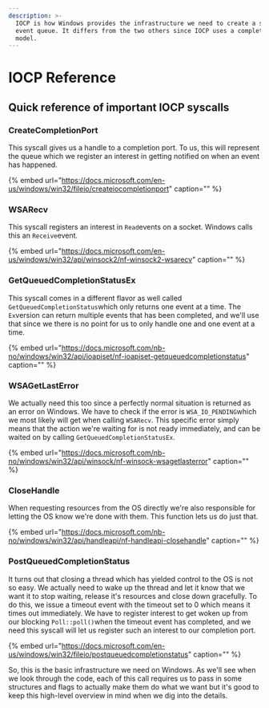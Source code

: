 ```yaml
---
description: >-
  IOCP is how Windows provides the infrastructure we need to create a scalable
  event queue. It differs from the two others since IOCP uses a completion based
  model.
---
```


# IOCP Reference

## Quick reference of important IOCP syscalls

### CreateCompletionPort

This syscall gives us a handle to a completion port. To us, this will represent the queue which we register an interest in getting notified on when an event has happened.

{% embed url="https://docs.microsoft.com/en-us/windows/win32/fileio/createiocompletionport" caption="" %}

### WSARecv

This syscall registers an interest in `Read`events on a socket. Windows calls this an `Receive`event.

{% embed url="https://docs.microsoft.com/en-us/windows/win32/api/winsock2/nf-winsock2-wsarecv" caption="" %}

### GetQueuedCompletionStatusEx

This syscall comes in a different flavor as well called `GetQueuedCompletionStatus`which only returns one event at a time. The `Ex`version can return multiple events that has been completed, and we'll use that since we there is no point for us to only handle one and one event at a time.

{% embed url="https://docs.microsoft.com/nb-no/windows/win32/api/ioapiset/nf-ioapiset-getqueuedcompletionstatus" caption="" %}

### WSAGetLastError

We actually need this too since a perfectly normal situation is returned as an error on Windows. We have to check if the error is `WSA_IO_PENDING`which we most likely will get when calling `WSARecv`. This specific error simply means that the action we're waiting for is not ready immediately, and can be waited on by calling `GetQueuedCompletionStatusEx`.

{% embed url="https://docs.microsoft.com/nb-no/windows/win32/api/winsock/nf-winsock-wsagetlasterror" caption="" %}

### CloseHandle

When requesting resources from the OS directly we're also responsible for letting the OS know we're done with them. This function lets us do just that.

{% embed url="https://docs.microsoft.com/nb-no/windows/win32/api/handleapi/nf-handleapi-closehandle" caption="" %}

### PostQueuedCompletionStatus

It turns out that closing a thread which has yielded control to the OS is not so easy. We actually need to wake up the thread and let it know that we want it to stop waiting, release it's resources and close down gracefully. To do this, we issue a timeout event with the timeout set to 0 which means it times out immediately. We have to register interest to get woken up from our blocking `Poll::poll()`when the timeout event has completed, and we need this syscall will let us register such an interest to our completion port.

{% embed url="https://docs.microsoft.com/en-us/windows/win32/fileio/postqueuedcompletionstatus" caption="" %}

So, this is the basic infrastructure we need on Windows. As we'll see when we look through the code, each of this call requires us to pass in some structures and flags to actually make them do what we want but it's good to keep this high-level overview in mind when we dig into the details.

